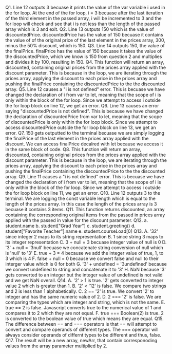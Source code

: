Q1. Line 12 outputs 3 becuase it prints the value of the var variable i used in the for loop. At the end of the for loop, i = 3 becuase after the last iteration of the third element in the passed array, i will be incremented to 3 and the for loop will check and see that i is not less than the length of the passed array which is 3 and exit. 
Q2. Line 13 outputs 150 which is the value of discountedPrice. discountedPrice has the value of 150 becuase it contains the value of of the original price of the last element in the prices array, 300, minus the 50% discount, which is 150. 
Q3. Line 14 outputs 150, the value of the finalPrice. finalPrice has the value of 150 becuase it takes the value of the discountedPrice, which we know is 150 from question 2 and multiplies and divides it by 100, resulting in 150. 
Q4. This function will return an array, discounted, containing original prices from the prices array applied with the discount parameter. This is because in the loop, we are iterating through the prices array, applying the discount to each price in the prices array and pushing the finalPrice containing the discountedPrice to the the discounted array. 
Q5. Line 12 causes a "i is not defined" error. This is becuase we have changed the declaration of i from var to let, meaning that the scope of i is only within the block of the for loop. Since we attempt to access i outside the for loop block on line 12, we get an error. 
Q6. Line 13 causes an error saying "discountedPrice is not defined". This is because we have changed the declaration of discountedPrice from var to let, meaning that the scope of discountedPrice is only within the for loop block. Since we attempt to access discountedPrice outside the for loop block on line 13, we get an error. 
Q7. 150 gets outputted to the terminal becuase we are simply logging the finalPrice of the last element in the prices array applied with the discount. We can access finalPrice decalred with let because we access it in the same block of code. 
Q8. This function will return an array, discounted, containing original prices from the prices array applied with the discount parameter. This is because in the loop, we are iterating through the prices array, applying the discount to each price in the prices array and pushing the finalPrice containing the discountedPrice to the the discounted array. 
Q9. Line 11 causes a "i is not defined" error. This is becuase we have changed the declaration of i from var to let, meaning that the scope of i is only within the block of the for loop. Since we attempt to access i outside the for loop block on line 11, we get an error. 
Q10. Line 12 outputs 3 to the terminal. We are logging the const variable length which is equal to the length of the prices array. In this case the length of the prices array is 3 becuase it contains 3 items. 
Q11. This function returns discounted, an array containing the corresponding original items from the passed in prices array applied with the passed in value for the discount parameter. 
Q12. 
    a. student.name 
    b. student["Grad Year"]
    c. student.greeting()
    d. student["Favorite Teacher"].name
    e. student.courseLoad[0] 
Q13. 
    A. '32' since integer 2 maps to its string representation 
    B. 1 since string 3 maps to its integer representation 
    C. 3 + null = 3 becuase integer value of null is 0 
    D. '3' + null = '3null' becuase we concatenate string conversion of null which is 'null' to '3'
    E. true + 3 = 4 because we add the integer value of true, 1, to 3 which is 4
    F. false + null = 0 because we convert false and null to their interger value which is 0 for both 
    G. '3' + undefined = '3undefined' because we convert undefined to string and concatenate it to '3'
    H. NaN because '3' gets converted to an integer but the integer value of undefined is not valid and we get NaN overall. 
Q14. 
    A. '2' > 1 is true. '2' gets converted to integer value 2 which is greater than 1. 
    B. '2' < '12' is false. We compare two strings and 2 is less than 1 alphabetically. 
    C. 2 == '2' is true. We convert '2' to integer and has the same numeric value of 2. 
    D. 2 === '2' is false. We are comparing the types which are integer and string, which is not the same. 
    E. true == 2 is false. Javascript converts true to the numerical value of 1 and compares it to 2 which they are not equal. 
    F. true === Boolean(2) is true. 2 is converted to the boolean value of true which means they are equal. 
Q15. The difference between == and === operators is that == will attempt to convert and compare operands of different types. The === operator will always consider operands of differnt types to be different and thus, false. 
Q17. The result will be a new array, newArr, that contain corresponoding values from the array parameter multiplied by 2. 